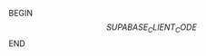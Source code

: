 BEGIN
<dyad-write path="src/integrations/supabase/client.ts" description="Creating a supabase client.">
$$SUPABASE_CLIENT_CODE$$
</dyad-write>
END
